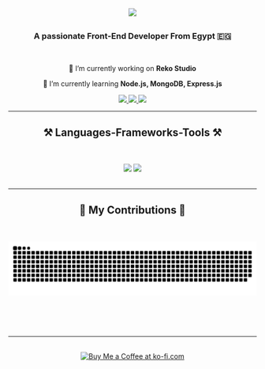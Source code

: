 
<h1 align="center">
    <img src="https://readme-typing-svg.herokuapp.com/?font=Righteous&size=35&center=true&vCenter=true&width=500&height=70&duration=4000&lines=Hi+There!+👋;+I'm+Hamza+Ismail!;+I'm+Reko!;" />
</h1>

<h3 align="center">A passionate Front-End Developer From Egypt 🇪🇬</h3>

<br/>

<div align="center">
 
 🔭 I’m currently working on **Reko Studio**
 
 🌱 I’m currently learning **Node.js, MongoDB, Express.js**

 </div>
 
<div align="center"> 
  <a href="mailto:hamzareko.business@gmail.com">
    <img src="https://img.shields.io/badge/Gmail-333333?style=for-the-badge&logo=gmail&logoColor=red" />
  </a>
  <a href="https://www.linkedin.com/in/hamza-ismail-14333a301/" target="_blank">
    <img src="https://img.shields.io/badge/LinkedIn-0077B5?style=for-the-badge&logo=linkedin&logoColor=white" target="_blank" />
  </a>
    <a href="https://rekostudio.com" target="_blank">
     <img src="https://img.shields.io/badge/REKO%20STUDIO-STUDIO%23%23%23%23%24%24?style=for-the-badge&logoColor=%236F1A07&color=%236F1A07" target="_blank" /> 
  </a>
</div>

 <hr/>
 
<h2 align="center">⚒️ Languages-Frameworks-Tools ⚒️</h2>
<br/>
<br/>
<div align="center">
    <img src="https://skillicons.dev/icons?i=react,bootstrap,mui,html,css,vscode,github,figma,tailwind,git" />
    <img src="https://skillicons.dev/icons?i=javascript,typescript,firebase,nextjs" /><br>
</div>

<br/>
<hr/>

<div align="center">
  <h2>🐍 My Contributions 🐍</h2>
  <br/>
     <br/>
  <img alt="snake eating my contributions" src="https://raw.githubusercontent.com/salesp07/salesp07/output/github-contribution-grid-snake.svg" />
  
  <br/><br/><br/>
</div>

<hr/>

<br/>


<div align="center">
<a href='https://ko-fi.com/rekostudio' target="_blank"><img height='64' style='border:0px;height:64px;' src='https://storage.ko-fi.com/cdn/kofi1.png?v=3' border='0' alt='Buy Me a Coffee at ko-fi.com' /></a>
</div>

<br/>
